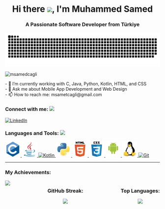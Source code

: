 <h1 align="center">Hi there <img src="https://raw.githubusercontent.com/MartinHeinz/MartinHeinz/master/wave.gif"  width="40">, I'm Muhammed Samed</h1>
<h3 align="center">A Passionate Software Developer from Türkiye</h3>


<div align="center"><img src="https://raw.githubusercontent.com/platane/snk/output/github-contribution-grid-snake-dark.svg"></div>

<p align="left"> <img src="https://komarev.com/ghpvc/?username=msamedcagli&label=Profile%20views&color=0e75b6&style=flat" alt="msamedcagli" /> </p>
- 🔭 I’m currently working with C, Java, Python, Kotlin, HTML, and CSS
<br>
- 💬 Ask me about Mobile App Development and Web Design
<br>
- 📫 How to reach me: msametcagli@gmail.com


<h3 align="left">Connect with me: <img src='https://raw.githubusercontent.com/ShahriarShafin/ShahriarShafin/main/Assets/handshake.gif' width="60"></h3>
<p align="left">
  <a href="https://linkedin.com/in/msamedcagli" target="_blank">
    <img align="center" src="https://raw.githubusercontent.com/rahuldkjain/github-profile-readme-generator/master/src/images/icons/Social/linked-in-alt.svg" alt="LinkedIn" height="30" width="40" />
  </a>
</p>

<h3 align="left">Languages and Tools: <img src="https://media2.giphy.com/media/QssGEmpkyEOhBCb7e1/giphy.gif?cid=ecf05e47a0n3gi1bfqntqmob8g9aid1oyj2wr3ds3mg700bl&rid=giphy.gif" width = 20></h3>
<p align="left">
  <a href="https://www.cprogramming.com/" target="_blank" rel="noreferrer">
    <img src="https://raw.githubusercontent.com/devicons/devicon/master/icons/c/c-original.svg" alt="C" width="50" height="50"/>
  </a>
  <a href="https://www.java.com" target="_blank" rel="noreferrer">
    <img src="https://raw.githubusercontent.com/devicons/devicon/master/icons/java/java-original.svg" alt="Java" width="50" height="50"/>
  </a>
  <a href="https://kotlinlang.org" target="_blank" rel="noreferrer">
    <img src="https://www.vectorlogo.zone/logos/kotlinlang/kotlinlang-icon.svg" alt="Kotlin" width="50" height="50"/>
  </a>
  <a href="https://www.python.org" target="_blank" rel="noreferrer">
    <img src="https://raw.githubusercontent.com/devicons/devicon/master/icons/python/python-original.svg" alt="Python" width="50" height="50"/>
  </a>
  <a href="https://www.w3.org/html/" target="_blank" rel="noreferrer">
    <img src="https://raw.githubusercontent.com/devicons/devicon/master/icons/html5/html5-original-wordmark.svg" alt="HTML" width="50" height="50"/>
  </a>
  <a href="https://www.w3schools.com/css/" target="_blank" rel="noreferrer">
    <img src="https://raw.githubusercontent.com/devicons/devicon/master/icons/css3/css3-original-wordmark.svg" alt="CSS" width="50" height="50"/>
  </a>
  <a href="https://developer.android.com" target="_blank" rel="noreferrer">
    <img src="https://raw.githubusercontent.com/devicons/devicon/master/icons/android/android-original-wordmark.svg" alt="Android" width="50" height="50"/>
  </a>
  <a href="https://www.linux.org/" target="_blank" rel="noreferrer">
    <img src="https://raw.githubusercontent.com/devicons/devicon/master/icons/linux/linux-original.svg" alt="Linux" width="50" height="50"/>
  </a>
  <a href="https://git-scm.com/" target="_blank" rel="noreferrer">
    <img src="https://www.vectorlogo.zone/logos/git-scm/git-scm-icon.svg" alt="Git" width="50" height="50"/>
  </a>
</p>

---

<h3 align="left">My Achievements:</h3>
<div style="display: flex; justify-content: space-between; flex-wrap: wrap;">
  <div style="margin-right: 20px; text-align: center;">
    <!-- Trophy: GitHub trophies -->
    <img src="https://github-profile-trophy.vercel.app/?username=msamedcagli&theme=onedark" />
  </div>

  <div style="margin-right: 20px; text-align: center;">
    <h3>GitHub Streak:</h3>
    <img src="https://github-readme-streak-stats.herokuapp.com/?user=msamedcagli&theme=radical" />
  </div>

  <div style="text-align: center;">
    <h3>Top Languages:</h3>
    <img src="https://github-readme-stats.vercel.app/api/top-langs/?username=msamedcagli&hide=python&layout=compact&show_icons=true&theme=tokyonight" />
  </div>

</div>


